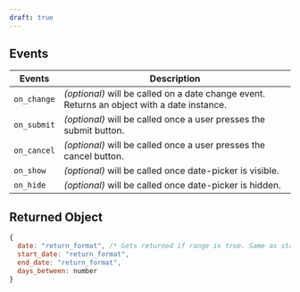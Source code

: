 ```yaml
---
draft: true
---
```


## Events

| Events      | Description                                                                                 |
| ----------- | ------------------------------------------------------------------------------------------- |
| `on_change` | _(optional)_ will be called on a date change event. Returns an object with a date instance. |
| `on_submit` | _(optional)_ will be called once a user presses the submit button.                          |
| `on_cancel` | _(optional)_ will be called once a user presses the cancel button.                          |
| `on_show`   | _(optional)_ will be called once date-picker is visible.                                    |
| `on_hide`   | _(optional)_ will be called once date-picker is hidden.                                     |

## Returned Object

```js
{
  date: "return_format", /* Gets returned if range is true. Same as start_date and startDate */
  start_date: "return_format",
  end_date: "return_format",
  days_between: number
}
```
